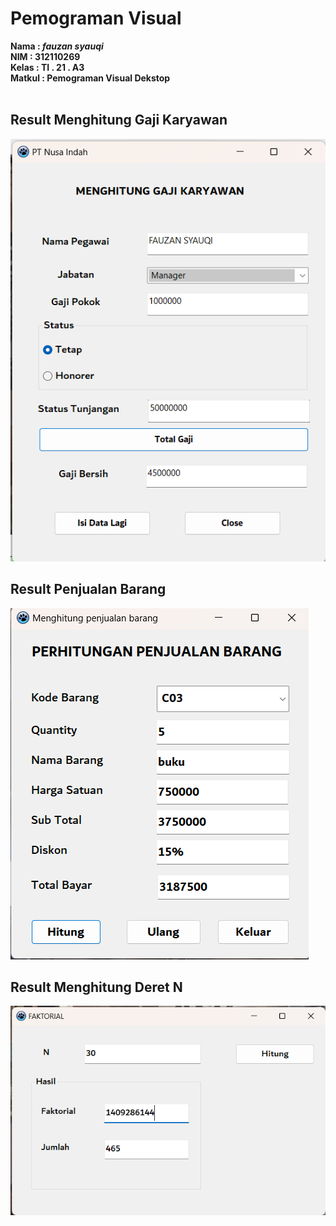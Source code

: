 #  Pemograman Visual 

**Nama   : _fauzan syauqi_** <br/>
**NIM    : 312110269** <br/>
**Kelas  : TI . 21 . A3** <br/>
**Matkul : Pemograman Visual Dekstop** <br/>
<br/>

## Result Menghitung Gaji Karyawan
<img src="hasil/menghitung gaji kariawan.png">

## Result Penjualan Barang
<img src="hasil/penjualan barang.png">

## Result Menghitung Deret N
<img src="hasil/faktrial.png">
